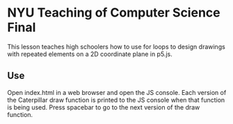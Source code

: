 # NYU Teaching of Computer Science Final
This lesson teaches high schoolers how to use for loops to design drawings with repeated elements on a 2D coordinate plane in p5.js.

## Use
Open index.html in a web browser and open the JS console.  Each version of the Caterpillar draw function is printed to the JS console when that function is being used.  Press spacebar to go to the next version of the draw function.